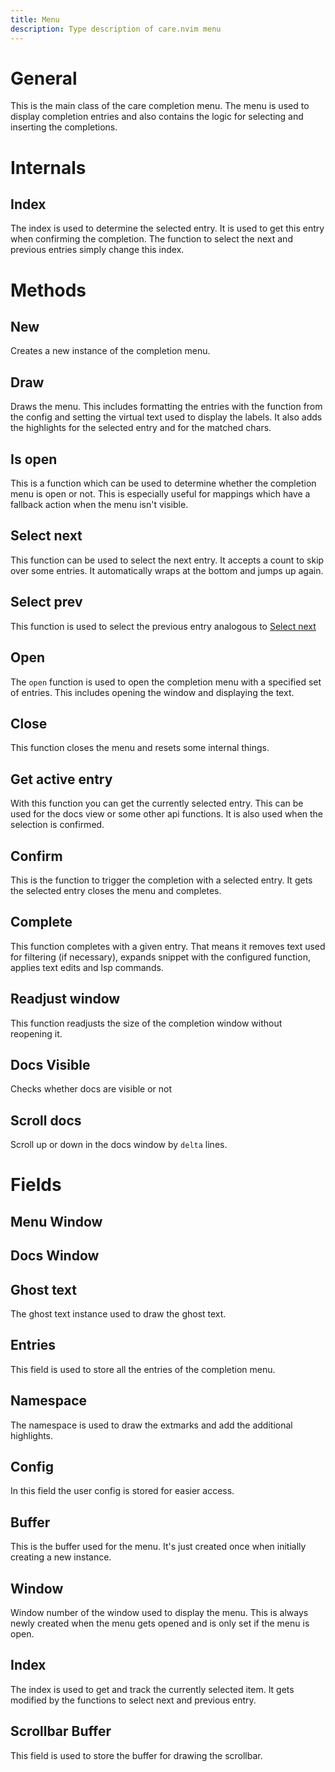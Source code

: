 ```yaml
---
title: Menu
description: Type description of care.nvim menu
---
```


# General

This is the main class of the care completion menu. The menu is used to display
completion entries and also contains the logic for selecting and inserting the
completions.

# Internals

## Index

The index is used to determine the selected entry. It is used to get this entry
when confirming the completion. The function to select the next and previous
entries simply change this index.

# Methods

## New

Creates a new instance of the completion menu.

## Draw

Draws the menu. This includes formatting the entries with the function from the
config and setting the virtual text used to display the labels. It also adds the
highlights for the selected entry and for the matched chars.

## Is open

This is a function which can be used to determine whether the completion menu is
open or not. This is especially useful for mappings which have a fallback action
when the menu isn't visible.

## Select next

This function can be used to select the next entry. It accepts a count to skip
over some entries. It automatically wraps at the bottom and jumps up again.

## Select prev

This function is used to select the previous entry analogous to
[Select next](#select-next)

## Open

The `open` function is used to open the completion menu with a specified set of
entries. This includes opening the window and displaying the text.

## Close

This function closes the menu and resets some internal things.

## Get active entry

With this function you can get the currently selected entry. This can be used
for the docs view or some other api functions. It is also used when the
selection is confirmed.

## Confirm

This is the function to trigger the completion with a selected entry. It gets
the selected entry closes the menu and completes.

## Complete

This function completes with a given entry. That means it removes text used for
filtering (if necessary), expands snippet with the configured function, applies
text edits and lsp commands.

## Readjust window

This function readjusts the size of the completion window without reopening it.

## Docs Visible

Checks whether docs are visible or not

## Scroll docs

Scroll up or down in the docs window by `delta` lines.

# Fields

## Menu Window

## Docs Window

## Ghost text

The ghost text instance used to draw the ghost text.

## Entries

This field is used to store all the entries of the completion menu.

## Namespace

The namespace is used to draw the extmarks and add the additional highlights.

## Config

In this field the user config is stored for easier access.

## Buffer

This is the buffer used for the menu. It's just created once when initially
creating a new instance.

## Window

Window number of the window used to display the menu. This is always newly
created when the menu gets opened and is only set if the menu is open.

## Index

The index is used to get and track the currently selected item. It gets modified
by the functions to select next and previous entry.

## Scrollbar Buffer

This field is used to store the buffer for drawing the scrollbar.
